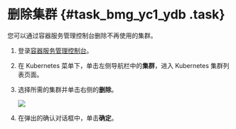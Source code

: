 # 删除集群 {#task_bmg_yc1_ydb .task}

您可以通过容器服务管理控制台删除不再使用的集群。

1.  登录[容器服务管理控制台](https://cs.console.aliyun.com)。 
2.  在 Kubernetes 菜单下，单击左侧导航栏中的**集群**，进入 Kubernetes 集群列表页面。 
3.  选择所需的集群并单击右侧的**删除**。 

    ![](http://static-aliyun-doc.oss-cn-hangzhou.aliyuncs.com/assets/img/16483/154821641110251_zh-CN.png)

4.  在弹出的确认对话框中，单击**确定**。 

